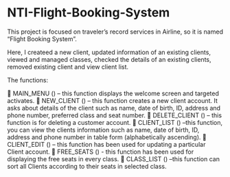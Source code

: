 # NTI-Flight-Booking-System

This project is focused on traveler’s record services in 
Airline, so it is named “Flight Booking System”.

Here, I createed a new client, updated information of 
an existing clients, viewed and managed classes, checked the 
details of an existing clients, removed existing client and 
view client list.

The functions:

 MAIN_MENU () – this function displays the welcome 
screen and targeted activates.
 NEW_CLIENT () – this function creates a 
new client account. It asks about details of the client
such as name, date of birth, ID, address and phone 
number, preferred class and seat number. 
 DELETE_CLIENT () – this function is for deleting a 
customer account.
 CLIENT_LIST () –this function, you can view the 
clients information such as name, date of birth, ID, 
address and phone number in table form 
(alphabetically ascending).
 CLIENT_EDIT () – this function has been used for 
updating a particular Client account.
 FREE_SEATS () - this function has been used for 
displaying the free seats in every class.
 CLASS_LIST () –this function can sort all Clients
according to their seats in selected class.

